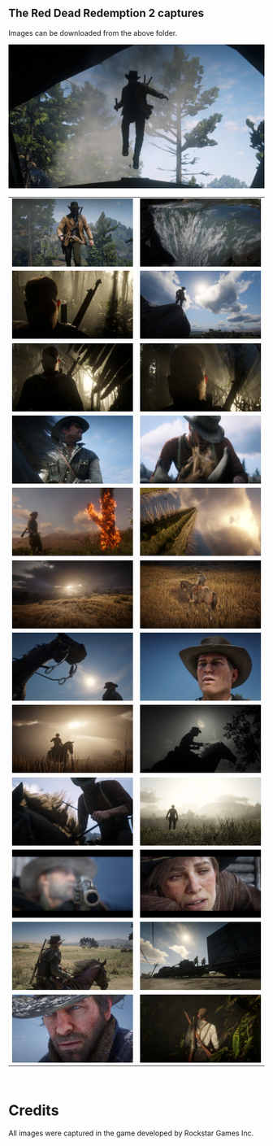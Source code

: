## The Red Dead Redemption 2 captures

Images can be downloaded from the above folder.

![](<./images/1%20(8).png>)

|                                                                 |                                                                 |
| --------------------------------------------------------------- | --------------------------------------------------------------- |
| ![](<./images/resized/1%20(21).png>)  | ![](<./images/resized/1%20(22).png>)  |
| ![](<./images/resized/1%20(1).png>)  | ![](<./images/resized/1%20(7).png>)   |
| ![](<./images/resized/1%20(2).png>)  | ![](<./images/resized/1%20(3).png>)  |
| ![](<./images/resized/1%20(13).png>) | ![](<./images/resized/1%20(14).png>) |
| [![](<./images/resized/1%20(4).png>)](https://karthikeshwar1.github.io/test-html/)  | ![](<./images/resized/1%20(5).png>)   |
| ![](<./images/resized/1%20(6).png>)  | ![](<./images/resized/1%20(8).png>)  |
| ![](<./images/resized/1%20(9).png>)  | ![](<./images/resized/1%20(10).png>) |
| ![](<./images/resized/1%20(11).png>) | ![](<./images/resized/1%20(12).png>) |
| ![](<./images/resized/1%20(15).png>) | ![](<./images/resized/1%20(16).png>)  |
| ![](<./images/resized/1%20(17).png>) | [![](<./images/resized/1%20(18).png>)](https://karthikeshwar1.github.io/test-html/findex) |
| ![](<./images/resized/1%20(19).png>) | ![](<./images/resized/1%20(20).png>)  |
| ![](<./images/resized/1%20(23).png>) | [![](<./images/resized/1%20(24).png>)](https://karthikeshwar1.github.io/test-html/index2) |

<br>

# Credits

All images were captured in the game developed by Rockstar Games Inc.
